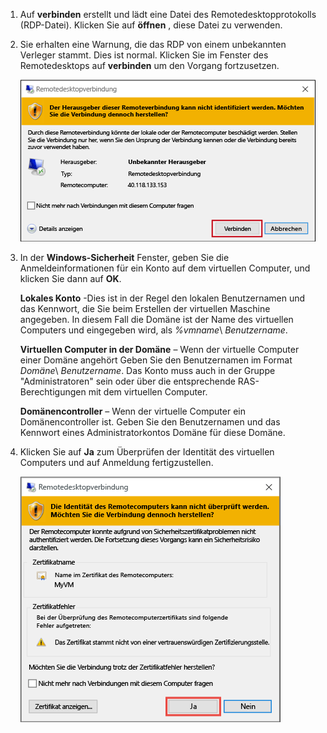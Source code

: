 1. Auf **verbinden** erstellt und lädt eine Datei des Remotedesktopprotokolls (RDP-Datei). Klicken Sie auf **öffnen** , diese Datei zu verwenden.
2. Sie erhalten eine Warnung, die das RDP von einem unbekannten Verleger stammt. Dies ist normal. Klicken Sie im Fenster des Remotedesktops auf **verbinden** um den Vorgang fortzusetzen.
   
    ![Screenshot des eine Warnung zu einem unbekannten Herausgeber.](./media/virtual-machines-log-on-win-server/rdp-warn.png)
3. In der **Windows-Sicherheit** Fenster, geben Sie die Anmeldeinformationen für ein Konto auf dem virtuellen Computer, und klicken Sie dann auf **OK**.
   
     **Lokales Konto** -Dies ist in der Regel den lokalen Benutzernamen und das Kennwort, die Sie beim Erstellen der virtuellen Maschine angegeben. In diesem Fall die Domäne ist der Name des virtuellen Computers und eingegeben wird, als *%vmname*&#92; *Benutzername*.  
   
    **Virtuellen Computer in der Domäne** – Wenn der virtuelle Computer einer Domäne angehört Geben Sie den Benutzernamen im Format *Domäne*&#92; *Benutzername*. Das Konto muss auch in der Gruppe "Administratoren" sein oder über die entsprechende RAS-Berechtigungen mit dem virtuellen Computer.
   
    **Domänencontroller** – Wenn der virtuelle Computer ein Domänencontroller ist. Geben Sie den Benutzernamen und das Kennwort eines Administratorkontos Domäne für diese Domäne.
4. Klicken Sie auf **Ja** zum Überprüfen der Identität des virtuellen Computers und auf Anmeldung fertigzustellen.
   
   ![Screenshot der eine Nachricht zum Überprüfen der Identität des virtuellen Computers.](./media/virtual-machines-log-on-win-server/cert-warning.png)

